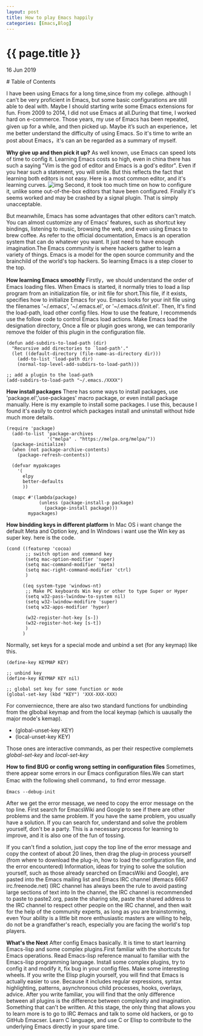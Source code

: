 ```yaml
---
layout: post
title: How to play Emacs happily
categories: [Emacs,Blog]
---
```

{{ page.title }}
==================
<p class="meta">16 Jun 2019</p>
# Table of Contents



I have been using Emacs for a long time,since from my college. although I can't be very proficient in Emacs,
but some basic configurations are still able to deal with. Maybe I should starting write some Emacs extensions
for fun.
From 2009 to 2014, I did not use Emacs at all.During that time, I worked hard on e-commerce. Those years, my use
of Emacs has been repeated, given up for a while, and then picked up. Maybe it’s such an experience，let me better
 understand the difficulty of using Emacs. So it's time to write an post about Emacs，it's can an be regarded
as a summary of myself.

**Why give up and then pick it up?**
As well known, use Emacs can speed lots of time to config it. Learning Emacs costs so high, even in china there has
such a saying "Vim is the  god of editor and Emacs is a god's editor". Even if you hear such a statement, you will
 smile. But this reflects the fact that learning both editors is not easy.
Here is a most common editor, and it's learning curves.
![img](http://ergoemacs.org/emacs/i/emacs_learning_curves.png)
Second, it took too much time on how to configure it, unlike some out-of-the-box editors that have been configured.
Finally it's seems worked  and may be crashed by a signal plugin. That is simply unacceptable.

But meanwhile, Emacs has some advantages that other editors can't match. You can almost customize any of Emacs' features,
such as shortcut key bindings, listening to music, browsing the web, and even using Emacs to brew coffee. As refer to
the official documentation, Emacs is an operation system that can do whatever you want. It just need to have enough
imagination.The Emacs community is where hackers gather to learn a variety of things. Emacs is a model for the open
source community and the brainchild of the world's top hackers. So learning Emacs is a step closer to the top.

**How learning Emacs smoothly**
Firstly，we should understand the order of Emacs loading files. When Emacs is started, it normally tries to load a
lisp program from an initialization file, or init file for short.This file, if it exists, specifies how to initialize
Emacs for you. Emacs looks for your init file using the filenames '~/.emacs', '~/.emacs.el', or '~/.emacs.d/init.el'.
Then, It's find the load-path, load other config files.
How to use the feature, I recommends use the follow code to control Emacs load actions. Make Emacs load the designation
directory, Once a file or plugin goes wrong, we can temporarily remove the folder of this plugin in the configuration file.

    (defun add-subdirs-to-load-path (dir)
      "Recursive add directories to `load-path'."
      (let ((default-directory (file-name-as-directory dir)))
        (add-to-list 'load-path dir)
        (normal-top-level-add-subdirs-to-load-path)))

    ;; add a plugin to the load-path
    (add-subdirs-to-load-path "~/.emacs./XXXX")

**How install packages**
There has some ways to install packages, use 'package.el','use-packages' macro package, or even install package manually.
Here is my example to install some packages. I use this, because I found it's easily to control which packages install and
uninstall without hide much more details.

    (require 'package)
      (add-to-list 'package-archives
                   '("melpa" . "https://melpa.org/melpa/"))
      (package-initialize)
      (when (not package-archive-contents)
        (package-refresh-contents))

      (defvar mypakcages
        '(
          elpy
          better-defaults
          ))

      (mapc #'(lambda(package)
                (unless (package-install-p package)
                  (package-install package)))
            mypackages)

**How bindding keys in different platform**
In Mac OS i want change the default Meta and Option key, and In Windows i want use the Win key as super key. here is the
code.

    (cond ((featurep 'cocoa)
           ;; switch option and command key
           (setq mac-option-modifier 'super)
           (setq mac-command-modifier 'meta)
           (setq mac-right-command-modifier 'ctrl)
           )

          ((eq system-type 'windows-nt)
           ;; Make PC keyboards Win key or other to type Super or Hyper
           (setq w32-pass-lwindow-to-system nil)
           (setq w32-lwindow-modifire 'super)
           (setq w32-apps-modifier 'hyper)

           (w32-register-hot-key [s-])
           (w32-register-hot-key [s-t])
           )
          )

Normally, set keys for a special mode and unbind a set (for any keymap) like this.

    (define-key KEYMAP KEY)

    ;; unbind key
    (define-key KEYMAP KEY nil)

    ;; global set key for some function or mode
    (global-set-key (kbd "KEY") 'XXX-XXX-XXX)

For converniecnce, there are also two standard functions for undbinding from the glbobal keymap and from the local keymap
(which is uausally the major mode's kemap).

-   (global-unset-key KEY)
-   (local-unset-key KEY)

Those ones are interactive commands, as per their respective complemets *global-set-key* and *local-set-key*

**How to find BUG or config wrong setting in configuration files**
Sometimes, there  appear some errors in our Emacs configuration files.We can start Emac with the following shell command，to find
error message.

    Emacs --debug-init

After we get the error message, we need to copy the error message on the top line. First search for EmacsWiki and Google
to see if there are other problems and the same problem. If you have the same problem, you usually have a solution. If
you can search for, understand and solve the problem yourself, don't be a party. This is a necessary process for learning
to improve, and it is also one of the fun of tossing.

If you can't find a solution, just copy the top line of the error message and copy the context of about 20 lines, then
drag the plug-in process yourself (from where to download the plug-in, how to load the configuration file, and the error
encountered) Information, ideas for trying to solve the solution yourself, such as those already searched on EmacsWiki
and Google), are pasted into the Emacs mailing list and Emacs IRC channel (#emacs 6667 irc.freenode.net) (IRC channel
has always been the rule to avoid pasting large sections of text into In the channel, the IRC channel is recommended
to paste to paste2.org, paste the sharing site, paste the shared address to the IRC channel to respect other people
on the IRC channel, and then wait for the help of the community experts, as long as you are brainstorming, even Your
ability is a little bit more enthusiastic masters are willing to help, do not be a grandfather's reach, especially you
are facing the world's top players.

**What's the Next**
After config Emacs basically. It is time to start learning Emacs-lisp and some complex plugins.First familiar with the
shortcuts for Emacs operations. Read Emacs-lisp reference manual to familiar with the Emacs-lisp programming language.
Install some complex plugins, try to config it and modify it, fix bug in your config files. Make some interesting wheels.
If you write the Elisp plugin yourself, you will find that Emacs is actually easier to use. Because it includes regular
expressions, syntax highlighting, patterns, asynchronous child processes, hooks, overlays, advice. After you write
familiar, you will find that the only difference between all plugins is the difference between complexity and imagination.
Something that can't be written. At this stage, the only thing that allows you to learn more is to go to IRC #emacs and talk
to some old hackers, or go to GitHub Emacser. Learn C language, and use C or Elisp to contribute to the underlying Emacs
directly in your spare time.

